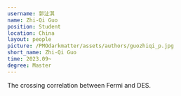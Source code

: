 ```yaml
---
username: 郭沚淇
name: Zhi-Qi Guo
position: Student
location: China
layout: people
picture: /PMOdarkmatter/assets/authors/guozhiqi_p.jpg
short_name: Zhi-Qi Guo
time: 2023.09~
degree: Master
---
```


The crossing correlation between Fermi and DES.
